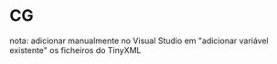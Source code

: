 # CG


nota:
adicionar manualmente no Visual Studio em "adicionar variável existente" os ficheiros do TinyXML

